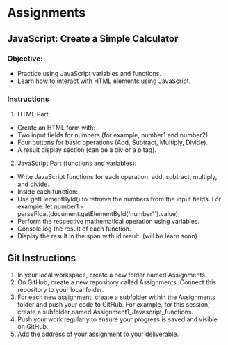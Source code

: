 # Assignments
## JavaScript: Create a Simple Calculator 
### Objective:  
- Practice using JavaScript variables and functions. 
- Learn how to interact with HTML elements using JavaScript. 
 
### Instructions 
1. HTML Part: 
- Create an HTML form with: 
- Two input fields for numbers (for example, number1 and number2). 
- Four buttons for basic operations (Add, Subtract, Multiply, Divide). 
- A result display section (can be a div or a p tag). 
 
2. JavaScript Part (functions and variables): 
- Write JavaScript functions for each operation: add, subtract, multiply, and divide. 
- Inside each function: 
- Use getElementById() to retrieve the numbers from the input fields. For 
example: let number1 = parseFloat(document.getElementById('number1').value); 
- Perform the respective mathematical operation using variables. 
- Console.log the result of each function. 
- Display the result in the span with id result. (will be learn soon) 
 
## Git Instructions
1. In your local workspace, create a new folder named Assignments. 
2. On GitHub, create a new repository called Assignments. Connect this 
repository to your local folder. 
3. For each new assignment, create a subfolder within the Assignments folder and 
push your code to GitHub. For example, for this session, create a subfolder 
named Assignment1_Javascript_functions. 
4. Push your work regularly to ensure your progress is saved and visible on 
GitHub. 
5. Add the address of your assignment to your deliverable. 